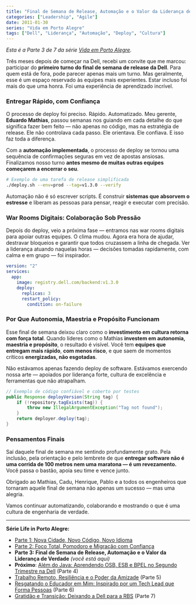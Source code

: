```yaml
---
title: "Final de Semana de Release, Automação e o Valor da Liderança de Verdade"
categories: ["Leadership", "Agile"]
date: 2011-01-30
series: "Vida em Porto Alegre"
tags: ["Dell", "Liderança", "Automação", "Deploy", "Cultura"]
---
```


_Esta é a Parte 3 de 7 da série [Vida em Porto Alegre](/pt/series/vida-em-porto-alegre/)._

Três meses depois de começar na Dell, recebi um convite que me marcou: participar do **primeiro turno do final de semana de release da Dell**. Para quem está de fora, pode parecer apenas mais um turno. Mas geralmente, esse é um espaço reservado às equipes mais experientes. Estar incluso foi mais do que uma honra. Foi uma experiência de aprendizado incrível.

### Entregar Rápido, com Confiança

O processo de deploy foi preciso. Rápido. Automatizado. Meu gerente, **Eduardo Mathias**, passou semanas nos guiando em cada detalhe do que significa fazer bem feito — não apenas no código, mas na estratégia de release. Ele não controlava cada passo. Ele orientava. Ele confiava. E isso faz toda a diferença.

Com a **automação implementada**, o processo de deploy se tornou uma sequência de confirmações seguras em vez de apostas ansiosas. Finalizamos nosso turno **antes mesmo de muitas outras equipes começarem a encerrar o seu**.

```bash
# Exemplo de uma tarefa de release simplificada
./deploy.sh --env=prod --tag=v1.3.0 --verify
```

Automação não é só escrever scripts. É construir **sistemas que absorvem o estresse** e liberam as pessoas para pensar, reagir e executar com precisão.

### War Rooms Digitais: Colaboração Sob Pressão

Depois do deploy, veio a próxima fase — entramos nas war rooms digitais para apoiar outras equipes. O clima mudou. Agora era hora de ajudar, destravar bloqueios e garantir que todos cruzassem a linha de chegada. Ver a liderança atuando naquelas horas — decisões tomadas rapidamente, com calma e em grupo — foi inspirador.

```yaml
version: "2"
services:
  app:
    image: registry.dell.com/backend:v1.3.0
    deploy:
      replicas: 3
      restart_policy:
        condition: on-failure
```

### Por Que Autonomia, Maestria e Propósito Funcionam

Esse final de semana deixou claro como o **investimento em cultura retorna com força total**. Quando líderes como o Mathias **investem em autonomia, maestria e propósito**, o resultado é visível. Você tem **equipes que entregam mais rápido**, **com menos risco**, e que saem de momentos críticos **energizadas, não esgotadas**.

Não estávamos apenas fazendo deploy de software. Estávamos exercendo nossa arte — apoiados por liderança forte, cultura de excelência e ferramentas que não atrapalham.

```java
// Exemplo de código confiável e coberto por testes
public Response deployVersion(String tag) {
    if (!repository.tagExists(tag)) {
        throw new IllegalArgumentException("Tag not found");
    }
    return deployer.deploy(tag);
}
```

### Pensamentos Finais

Saí daquele final de semana me sentindo profundamente grato. Pela inclusão, pela orientação e pelo lembrete de que **entregar software não é uma corrida de 100 metros nem uma maratona — é um revezamento.** Você passa o bastão, apoia seu time e vence junto.

Obrigado ao Mathias, Cadu, Henrique, Pablo e a todos os engenheiros que tornaram aquele final de semana não apenas um sucesso — mas uma alegria.

Vamos continuar automatizando, colaborando e mostrando o que é uma cultura de engenharia de verdade.

---

**Série Life in Porto Alegre:**

- [Parte 1: Nova Cidade, Novo Código, Novo Idioma](/pt/posts/2010-11-15-primeira-semana-dell-porto-alegre/)
- [Parte 2: Foco Total, Pomodoro e Migração com Confiança](/pt/posts/2010-12-16-migracao-foco-pomodoro-dell/)
- **Parte 3: Final de Semana de Release, Automação e o Valor da Liderança de Verdade** _(você está aqui)_
- **Próximo**: [Além do Java: Aprendendo OSB, ESB e BPEL no Segundo Trimestre na Dell](/pt/posts/2011-04-25-aprendizado-osb-esb-bpel-dell/) (Parte 4)
- [Trabalho Remoto, Resiliência e o Poder da Amizade](/pt/posts/2011-10-15-trabalho-remoto-resiliencia-e-amizade/) (Parte 5)
- [Resgatando o Educador em Mim: Inspirado por um Tech Lead que Forma Pessoas](/pt/posts/2011-12-20-resgatando-o-educador-em-mim/) (Parte 6)
- [Gratidão e Transição: Deixando a Dell para a RBS](/pt/posts/2012-04-01-transicao-dell-para-rbs/) (Parte 7)

